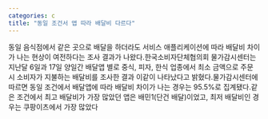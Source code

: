 ```yaml
---
categories: c
title: "동일 조건서 앱 따라 배달비 다르다"
---
```

동일 음식점에서 같은 곳으로 배달을 하더라도 서비스 애플리케이션에 따라 배달비 차이가 나는 현상이 여전하다는 조사 결과가 나왔다.한국소비자단체협의회 물가감시센터는 지난달 6일과 17일 양일간 배달앱 별로 중식, 피자, 한식 업종에서 최소 금액으로 주문 시 소비자가 지불하는 배달비를 조사한 결과 이같이 나타났다고 밝혔다.물가감시센터에 따르면 동일 조건에서 배달앱에 따라 배달비 차이가 나는 경우는 95.5%로 집계됐다.같은 조건에서 최고 배달비가 가장 많았던 앱은 배민1(단건 배달)이었고, 최저 배달비인 경우는 쿠팡이츠에서 가장 많았다